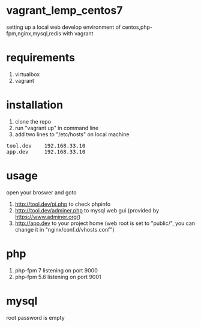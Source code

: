 # vagrant_lemp_centos7

setting up a local web develop environment of centos,php-fpm,nginx,mysql,redis with vagrant

# requirements
1. virtualbox
2. vagrant

# installation
1. clone the repo  
2. run "vagrant up" in command line  
3. add two lines to "/etc/hosts" on local machine 
<pre>
tool.dev    192.168.33.10
app.dev     192.168.33.10
</pre>

# usage
open your broswer and goto  
1. http://tool.dev/pi.php to check phpinfo  
2. http://tool.dev/adminer.php to mysql web gui (provided by https://www.adminer.org/)  
3. http://app.dev to your project home (web root is set to "public/", you can change it in "nginx/conf.d/vhosts.conf")  

# php
1. php-fpm 7 listening on port 9000
2. php-fpm 5.6 listening on port 9001

# mysql
root password is empty
